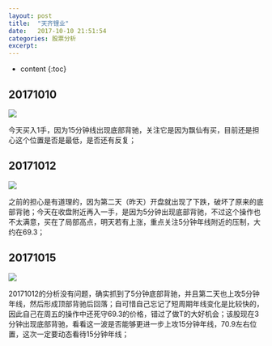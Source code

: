 ```yaml
---
layout: post
title:  "天齐锂业"
date:   2017-10-10 21:51:54
categories: 股票分析
excerpt: 
---
```


* content
{:toc}

## 20171010

![](http://7xnjqr.com1.z0.glb.clouddn.com/%E5%A4%A9%E9%BD%90%E9%94%82%E4%B8%9A20171010-215159.png)

今天买入1手，因为15分钟线出现底部背驰，关注它是因为飘仙有买，目前还是担心这个位置是否是最低，是否还有反复；

## 20171012

![](http://7xnjqr.com1.z0.glb.clouddn.com/%E5%A4%A9%E9%BD%90%E9%94%82%E4%B8%9A20171012-213914.png)

之前的担心是有道理的，因为第二天（昨天）开盘就出现了下跌，破坏了原来的底部背驰；今天在收盘附近再入一手，是因为5分钟出现底部背驰，不过这个操作也不太满意，买在了局部高点，明天若有上涨，重点关注5分钟年线附近的压制，大约在69.3；

## 20171015

![](http://7xnjqr.com1.z0.glb.clouddn.com/%E5%A4%A9%E9%BD%90%E9%94%82%E4%B8%9A20171015-160820.png)

20171012的分析没有问题，确实抓到了5分钟底部背驰，并且第二天也上攻5分钟年线，然后形成顶部背驰后回落；自可惜自己忘记了短周期年线变化是比较快的，因此自己在周五的操作中还死守69.3的价格，错过了做T的大好机会；该股现在3分钟出现底部背驰，看看这一波是否能够更进一步上攻15分钟年线，70.9左右位置，这次一定要动态看待15分钟年线；